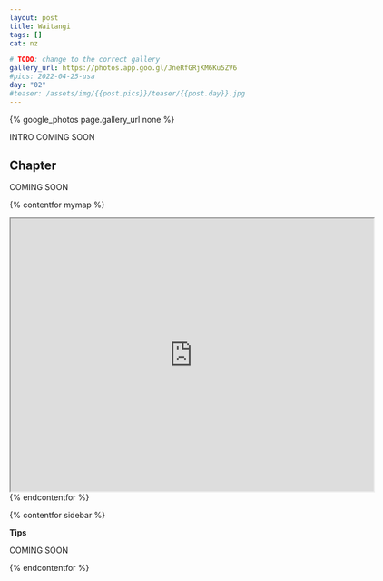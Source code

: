 ```yaml
---
layout: post
title: Waitangi
tags: []
cat: nz

# TODO: change to the correct gallery
gallery_url: https://photos.app.goo.gl/JneRfGRjKM6Ku5ZV6
#pics: 2022-04-25-usa
day: "02"
#teaser: /assets/img/{{post.pics}}/teaser/{{post.day}}.jpg
---
```


{% google_photos page.gallery_url none %}

INTRO COMING SOON

## Chapter

COMING SOON


{% contentfor mymap %}
<iframe src="https://www.google.com/maps/d/embed?mid=1bBx_No720hJOSN1boRIieb_KD7w&ehbc=2E312F" width="640" height="480"></iframe>
{% endcontentfor %}

{% contentfor sidebar %}

**Tips**  

COMING SOON

{% endcontentfor %}